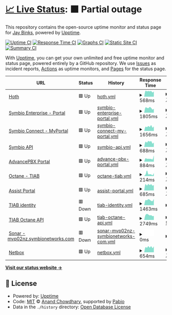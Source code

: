 # [📈 Live Status](https://demo.upptime.js.org): <!--live status--> **🟧 Partial outage**

This repository contains the open-source uptime monitor and status page for [Jay Binks](https://demo.upptime.js.org), powered by [Upptime](https://github.com/upptime/upptime).

[![Uptime CI](https://github.com/jaybinks/symbio_uptime/workflows/Uptime%20CI/badge.svg)](https://github.com/jaybinks/symbio_uptime/actions?query=workflow%3A%22Uptime+CI%22)
[![Response Time CI](https://github.com/jaybinks/symbio_uptime/workflows/Response%20Time%20CI/badge.svg)](https://github.com/jaybinks/symbio_uptime/actions?query=workflow%3A%22Response+Time+CI%22)
[![Graphs CI](https://github.com/jaybinks/symbio_uptime/workflows/Graphs%20CI/badge.svg)](https://github.com/jaybinks/symbio_uptime/actions?query=workflow%3A%22Graphs+CI%22)
[![Static Site CI](https://github.com/jaybinks/symbio_uptime/workflows/Static%20Site%20CI/badge.svg)](https://github.com/jaybinks/symbio_uptime/actions?query=workflow%3A%22Static+Site+CI%22)
[![Summary CI](https://github.com/jaybinks/symbio_uptime/workflows/Summary%20CI/badge.svg)](https://github.com/jaybinks/symbio_uptime/actions?query=workflow%3A%22Summary+CI%22)

With [Upptime](https://upptime.js.org), you can get your own unlimited and free uptime monitor and status page, powered entirely by a GitHub repository. We use [Issues](https://github.com/jaybinks/symbio_uptime/issues) as incident reports, [Actions](https://github.com/jaybinks/symbio_uptime/actions) as uptime monitors, and [Pages](https://demo.upptime.js.org) for the status page.

<!--start: status pages-->
<!-- This summary is generated by Upptime (https://github.com/upptime/upptime) -->
<!-- Do not edit this manually, your changes will be overwritten -->
<!-- prettier-ignore -->
| URL | Status | History | Response Time | Uptime |
| --- | ------ | ------- | ------------- | ------ |
| <img alt="" src="https://icons.duckduckgo.com/ip3/hoth.one.ico" height="13"> [Hoth](https://hoth.one/) | 🟩 Up | [hoth.yml](https://github.com/jaybinks/symbio_uptime/commits/HEAD/history/hoth.yml) | <details><summary><img alt="Response time graph" src="./graphs/hoth/response-time-week.png" height="20"> 568ms</summary><br><a href="https://jaybinks.github.io/symbio_uptime/history/hoth"><img alt="Response time 582" src="https://img.shields.io/endpoint?url=https%3A%2F%2Fraw.githubusercontent.com%2Fjaybinks%2Fsymbio_uptime%2FHEAD%2Fapi%2Fhoth%2Fresponse-time.json"></a><br><a href="https://jaybinks.github.io/symbio_uptime/history/hoth"><img alt="24-hour response time 594" src="https://img.shields.io/endpoint?url=https%3A%2F%2Fraw.githubusercontent.com%2Fjaybinks%2Fsymbio_uptime%2FHEAD%2Fapi%2Fhoth%2Fresponse-time-day.json"></a><br><a href="https://jaybinks.github.io/symbio_uptime/history/hoth"><img alt="7-day response time 568" src="https://img.shields.io/endpoint?url=https%3A%2F%2Fraw.githubusercontent.com%2Fjaybinks%2Fsymbio_uptime%2FHEAD%2Fapi%2Fhoth%2Fresponse-time-week.json"></a><br><a href="https://jaybinks.github.io/symbio_uptime/history/hoth"><img alt="30-day response time 585" src="https://img.shields.io/endpoint?url=https%3A%2F%2Fraw.githubusercontent.com%2Fjaybinks%2Fsymbio_uptime%2FHEAD%2Fapi%2Fhoth%2Fresponse-time-month.json"></a><br><a href="https://jaybinks.github.io/symbio_uptime/history/hoth"><img alt="1-year response time 582" src="https://img.shields.io/endpoint?url=https%3A%2F%2Fraw.githubusercontent.com%2Fjaybinks%2Fsymbio_uptime%2FHEAD%2Fapi%2Fhoth%2Fresponse-time-year.json"></a></details> | <details><summary><a href="https://jaybinks.github.io/symbio_uptime/history/hoth">100.00%</a></summary><a href="https://jaybinks.github.io/symbio_uptime/history/hoth"><img alt="All-time uptime 99.78%" src="https://img.shields.io/endpoint?url=https%3A%2F%2Fraw.githubusercontent.com%2Fjaybinks%2Fsymbio_uptime%2FHEAD%2Fapi%2Fhoth%2Fuptime.json"></a><br><a href="https://jaybinks.github.io/symbio_uptime/history/hoth"><img alt="24-hour uptime 100.00%" src="https://img.shields.io/endpoint?url=https%3A%2F%2Fraw.githubusercontent.com%2Fjaybinks%2Fsymbio_uptime%2FHEAD%2Fapi%2Fhoth%2Fuptime-day.json"></a><br><a href="https://jaybinks.github.io/symbio_uptime/history/hoth"><img alt="7-day uptime 100.00%" src="https://img.shields.io/endpoint?url=https%3A%2F%2Fraw.githubusercontent.com%2Fjaybinks%2Fsymbio_uptime%2FHEAD%2Fapi%2Fhoth%2Fuptime-week.json"></a><br><a href="https://jaybinks.github.io/symbio_uptime/history/hoth"><img alt="30-day uptime 100.00%" src="https://img.shields.io/endpoint?url=https%3A%2F%2Fraw.githubusercontent.com%2Fjaybinks%2Fsymbio_uptime%2FHEAD%2Fapi%2Fhoth%2Fuptime-month.json"></a><br><a href="https://jaybinks.github.io/symbio_uptime/history/hoth"><img alt="1-year uptime 99.78%" src="https://img.shields.io/endpoint?url=https%3A%2F%2Fraw.githubusercontent.com%2Fjaybinks%2Fsymbio_uptime%2FHEAD%2Fapi%2Fhoth%2Fuptime-year.json"></a></details>
| <img alt="" src="https://icons.duckduckgo.com/ip3/login.manage.symbioenterprise.global.ico" height="13"> [Symbio Enterprise - Portal](https://login.manage.symbioenterprise.global/) | 🟩 Up | [symbio-enterprise-portal.yml](https://github.com/jaybinks/symbio_uptime/commits/HEAD/history/symbio-enterprise-portal.yml) | <details><summary><img alt="Response time graph" src="./graphs/symbio-enterprise-portal/response-time-week.png" height="20"> 1805ms</summary><br><a href="https://jaybinks.github.io/symbio_uptime/history/symbio-enterprise-portal"><img alt="Response time 1658" src="https://img.shields.io/endpoint?url=https%3A%2F%2Fraw.githubusercontent.com%2Fjaybinks%2Fsymbio_uptime%2FHEAD%2Fapi%2Fsymbio-enterprise-portal%2Fresponse-time.json"></a><br><a href="https://jaybinks.github.io/symbio_uptime/history/symbio-enterprise-portal"><img alt="24-hour response time 2257" src="https://img.shields.io/endpoint?url=https%3A%2F%2Fraw.githubusercontent.com%2Fjaybinks%2Fsymbio_uptime%2FHEAD%2Fapi%2Fsymbio-enterprise-portal%2Fresponse-time-day.json"></a><br><a href="https://jaybinks.github.io/symbio_uptime/history/symbio-enterprise-portal"><img alt="7-day response time 1805" src="https://img.shields.io/endpoint?url=https%3A%2F%2Fraw.githubusercontent.com%2Fjaybinks%2Fsymbio_uptime%2FHEAD%2Fapi%2Fsymbio-enterprise-portal%2Fresponse-time-week.json"></a><br><a href="https://jaybinks.github.io/symbio_uptime/history/symbio-enterprise-portal"><img alt="30-day response time 1786" src="https://img.shields.io/endpoint?url=https%3A%2F%2Fraw.githubusercontent.com%2Fjaybinks%2Fsymbio_uptime%2FHEAD%2Fapi%2Fsymbio-enterprise-portal%2Fresponse-time-month.json"></a><br><a href="https://jaybinks.github.io/symbio_uptime/history/symbio-enterprise-portal"><img alt="1-year response time 1658" src="https://img.shields.io/endpoint?url=https%3A%2F%2Fraw.githubusercontent.com%2Fjaybinks%2Fsymbio_uptime%2FHEAD%2Fapi%2Fsymbio-enterprise-portal%2Fresponse-time-year.json"></a></details> | <details><summary><a href="https://jaybinks.github.io/symbio_uptime/history/symbio-enterprise-portal">100.00%</a></summary><a href="https://jaybinks.github.io/symbio_uptime/history/symbio-enterprise-portal"><img alt="All-time uptime 100.00%" src="https://img.shields.io/endpoint?url=https%3A%2F%2Fraw.githubusercontent.com%2Fjaybinks%2Fsymbio_uptime%2FHEAD%2Fapi%2Fsymbio-enterprise-portal%2Fuptime.json"></a><br><a href="https://jaybinks.github.io/symbio_uptime/history/symbio-enterprise-portal"><img alt="24-hour uptime 100.00%" src="https://img.shields.io/endpoint?url=https%3A%2F%2Fraw.githubusercontent.com%2Fjaybinks%2Fsymbio_uptime%2FHEAD%2Fapi%2Fsymbio-enterprise-portal%2Fuptime-day.json"></a><br><a href="https://jaybinks.github.io/symbio_uptime/history/symbio-enterprise-portal"><img alt="7-day uptime 100.00%" src="https://img.shields.io/endpoint?url=https%3A%2F%2Fraw.githubusercontent.com%2Fjaybinks%2Fsymbio_uptime%2FHEAD%2Fapi%2Fsymbio-enterprise-portal%2Fuptime-week.json"></a><br><a href="https://jaybinks.github.io/symbio_uptime/history/symbio-enterprise-portal"><img alt="30-day uptime 100.00%" src="https://img.shields.io/endpoint?url=https%3A%2F%2Fraw.githubusercontent.com%2Fjaybinks%2Fsymbio_uptime%2FHEAD%2Fapi%2Fsymbio-enterprise-portal%2Fuptime-month.json"></a><br><a href="https://jaybinks.github.io/symbio_uptime/history/symbio-enterprise-portal"><img alt="1-year uptime 100.00%" src="https://img.shields.io/endpoint?url=https%3A%2F%2Fraw.githubusercontent.com%2Fjaybinks%2Fsymbio_uptime%2FHEAD%2Fapi%2Fsymbio-enterprise-portal%2Fuptime-year.json"></a></details>
| <img alt="" src="https://icons.duckduckgo.com/ip3/myportal.symbionetworks.com.ico" height="13"> [Symbio Connect - MyPortal](https://myportal.symbionetworks.com) | 🟩 Up | [symbio-connect-my-portal.yml](https://github.com/jaybinks/symbio_uptime/commits/HEAD/history/symbio-connect-my-portal.yml) | <details><summary><img alt="Response time graph" src="./graphs/symbio-connect-my-portal/response-time-week.png" height="20"> 1656ms</summary><br><a href="https://jaybinks.github.io/symbio_uptime/history/symbio-connect-my-portal"><img alt="Response time 1720" src="https://img.shields.io/endpoint?url=https%3A%2F%2Fraw.githubusercontent.com%2Fjaybinks%2Fsymbio_uptime%2FHEAD%2Fapi%2Fsymbio-connect-my-portal%2Fresponse-time.json"></a><br><a href="https://jaybinks.github.io/symbio_uptime/history/symbio-connect-my-portal"><img alt="24-hour response time 1547" src="https://img.shields.io/endpoint?url=https%3A%2F%2Fraw.githubusercontent.com%2Fjaybinks%2Fsymbio_uptime%2FHEAD%2Fapi%2Fsymbio-connect-my-portal%2Fresponse-time-day.json"></a><br><a href="https://jaybinks.github.io/symbio_uptime/history/symbio-connect-my-portal"><img alt="7-day response time 1656" src="https://img.shields.io/endpoint?url=https%3A%2F%2Fraw.githubusercontent.com%2Fjaybinks%2Fsymbio_uptime%2FHEAD%2Fapi%2Fsymbio-connect-my-portal%2Fresponse-time-week.json"></a><br><a href="https://jaybinks.github.io/symbio_uptime/history/symbio-connect-my-portal"><img alt="30-day response time 1661" src="https://img.shields.io/endpoint?url=https%3A%2F%2Fraw.githubusercontent.com%2Fjaybinks%2Fsymbio_uptime%2FHEAD%2Fapi%2Fsymbio-connect-my-portal%2Fresponse-time-month.json"></a><br><a href="https://jaybinks.github.io/symbio_uptime/history/symbio-connect-my-portal"><img alt="1-year response time 1720" src="https://img.shields.io/endpoint?url=https%3A%2F%2Fraw.githubusercontent.com%2Fjaybinks%2Fsymbio_uptime%2FHEAD%2Fapi%2Fsymbio-connect-my-portal%2Fresponse-time-year.json"></a></details> | <details><summary><a href="https://jaybinks.github.io/symbio_uptime/history/symbio-connect-my-portal">100.00%</a></summary><a href="https://jaybinks.github.io/symbio_uptime/history/symbio-connect-my-portal"><img alt="All-time uptime 99.96%" src="https://img.shields.io/endpoint?url=https%3A%2F%2Fraw.githubusercontent.com%2Fjaybinks%2Fsymbio_uptime%2FHEAD%2Fapi%2Fsymbio-connect-my-portal%2Fuptime.json"></a><br><a href="https://jaybinks.github.io/symbio_uptime/history/symbio-connect-my-portal"><img alt="24-hour uptime 100.00%" src="https://img.shields.io/endpoint?url=https%3A%2F%2Fraw.githubusercontent.com%2Fjaybinks%2Fsymbio_uptime%2FHEAD%2Fapi%2Fsymbio-connect-my-portal%2Fuptime-day.json"></a><br><a href="https://jaybinks.github.io/symbio_uptime/history/symbio-connect-my-portal"><img alt="7-day uptime 100.00%" src="https://img.shields.io/endpoint?url=https%3A%2F%2Fraw.githubusercontent.com%2Fjaybinks%2Fsymbio_uptime%2FHEAD%2Fapi%2Fsymbio-connect-my-portal%2Fuptime-week.json"></a><br><a href="https://jaybinks.github.io/symbio_uptime/history/symbio-connect-my-portal"><img alt="30-day uptime 100.00%" src="https://img.shields.io/endpoint?url=https%3A%2F%2Fraw.githubusercontent.com%2Fjaybinks%2Fsymbio_uptime%2FHEAD%2Fapi%2Fsymbio-connect-my-portal%2Fuptime-month.json"></a><br><a href="https://jaybinks.github.io/symbio_uptime/history/symbio-connect-my-portal"><img alt="1-year uptime 99.96%" src="https://img.shields.io/endpoint?url=https%3A%2F%2Fraw.githubusercontent.com%2Fjaybinks%2Fsymbio_uptime%2FHEAD%2Fapi%2Fsymbio-connect-my-portal%2Fuptime-year.json"></a></details>
| <img alt="" src="https://icons.duckduckgo.com/ip3/api.symbionetworks.com.ico" height="13"> [Symbio API](https://api.symbionetworks.com/v3/common/titles) | 🟩 Up | [symbio-api.yml](https://github.com/jaybinks/symbio_uptime/commits/HEAD/history/symbio-api.yml) | <details><summary><img alt="Response time graph" src="./graphs/symbio-api/response-time-week.png" height="20"> 688ms</summary><br><a href="https://jaybinks.github.io/symbio_uptime/history/symbio-api"><img alt="Response time 670" src="https://img.shields.io/endpoint?url=https%3A%2F%2Fraw.githubusercontent.com%2Fjaybinks%2Fsymbio_uptime%2FHEAD%2Fapi%2Fsymbio-api%2Fresponse-time.json"></a><br><a href="https://jaybinks.github.io/symbio_uptime/history/symbio-api"><img alt="24-hour response time 770" src="https://img.shields.io/endpoint?url=https%3A%2F%2Fraw.githubusercontent.com%2Fjaybinks%2Fsymbio_uptime%2FHEAD%2Fapi%2Fsymbio-api%2Fresponse-time-day.json"></a><br><a href="https://jaybinks.github.io/symbio_uptime/history/symbio-api"><img alt="7-day response time 688" src="https://img.shields.io/endpoint?url=https%3A%2F%2Fraw.githubusercontent.com%2Fjaybinks%2Fsymbio_uptime%2FHEAD%2Fapi%2Fsymbio-api%2Fresponse-time-week.json"></a><br><a href="https://jaybinks.github.io/symbio_uptime/history/symbio-api"><img alt="30-day response time 700" src="https://img.shields.io/endpoint?url=https%3A%2F%2Fraw.githubusercontent.com%2Fjaybinks%2Fsymbio_uptime%2FHEAD%2Fapi%2Fsymbio-api%2Fresponse-time-month.json"></a><br><a href="https://jaybinks.github.io/symbio_uptime/history/symbio-api"><img alt="1-year response time 670" src="https://img.shields.io/endpoint?url=https%3A%2F%2Fraw.githubusercontent.com%2Fjaybinks%2Fsymbio_uptime%2FHEAD%2Fapi%2Fsymbio-api%2Fresponse-time-year.json"></a></details> | <details><summary><a href="https://jaybinks.github.io/symbio_uptime/history/symbio-api">100.00%</a></summary><a href="https://jaybinks.github.io/symbio_uptime/history/symbio-api"><img alt="All-time uptime 100.00%" src="https://img.shields.io/endpoint?url=https%3A%2F%2Fraw.githubusercontent.com%2Fjaybinks%2Fsymbio_uptime%2FHEAD%2Fapi%2Fsymbio-api%2Fuptime.json"></a><br><a href="https://jaybinks.github.io/symbio_uptime/history/symbio-api"><img alt="24-hour uptime 100.00%" src="https://img.shields.io/endpoint?url=https%3A%2F%2Fraw.githubusercontent.com%2Fjaybinks%2Fsymbio_uptime%2FHEAD%2Fapi%2Fsymbio-api%2Fuptime-day.json"></a><br><a href="https://jaybinks.github.io/symbio_uptime/history/symbio-api"><img alt="7-day uptime 100.00%" src="https://img.shields.io/endpoint?url=https%3A%2F%2Fraw.githubusercontent.com%2Fjaybinks%2Fsymbio_uptime%2FHEAD%2Fapi%2Fsymbio-api%2Fuptime-week.json"></a><br><a href="https://jaybinks.github.io/symbio_uptime/history/symbio-api"><img alt="30-day uptime 100.00%" src="https://img.shields.io/endpoint?url=https%3A%2F%2Fraw.githubusercontent.com%2Fjaybinks%2Fsymbio_uptime%2FHEAD%2Fapi%2Fsymbio-api%2Fuptime-month.json"></a><br><a href="https://jaybinks.github.io/symbio_uptime/history/symbio-api"><img alt="1-year uptime 100.00%" src="https://img.shields.io/endpoint?url=https%3A%2F%2Fraw.githubusercontent.com%2Fjaybinks%2Fsymbio_uptime%2FHEAD%2Fapi%2Fsymbio-api%2Fuptime-year.json"></a></details>
| <img alt="" src="https://icons.duckduckgo.com/ip3/portal.advancedpbx.com.au.ico" height="13"> [AdvancePBX Portal](https://portal.advancedpbx.com.au/portal/) | 🟩 Up | [advance-pbx-portal.yml](https://github.com/jaybinks/symbio_uptime/commits/HEAD/history/advance-pbx-portal.yml) | <details><summary><img alt="Response time graph" src="./graphs/advance-pbx-portal/response-time-week.png" height="20"> 884ms</summary><br><a href="https://jaybinks.github.io/symbio_uptime/history/advance-pbx-portal"><img alt="Response time 805" src="https://img.shields.io/endpoint?url=https%3A%2F%2Fraw.githubusercontent.com%2Fjaybinks%2Fsymbio_uptime%2FHEAD%2Fapi%2Fadvance-pbx-portal%2Fresponse-time.json"></a><br><a href="https://jaybinks.github.io/symbio_uptime/history/advance-pbx-portal"><img alt="24-hour response time 813" src="https://img.shields.io/endpoint?url=https%3A%2F%2Fraw.githubusercontent.com%2Fjaybinks%2Fsymbio_uptime%2FHEAD%2Fapi%2Fadvance-pbx-portal%2Fresponse-time-day.json"></a><br><a href="https://jaybinks.github.io/symbio_uptime/history/advance-pbx-portal"><img alt="7-day response time 884" src="https://img.shields.io/endpoint?url=https%3A%2F%2Fraw.githubusercontent.com%2Fjaybinks%2Fsymbio_uptime%2FHEAD%2Fapi%2Fadvance-pbx-portal%2Fresponse-time-week.json"></a><br><a href="https://jaybinks.github.io/symbio_uptime/history/advance-pbx-portal"><img alt="30-day response time 849" src="https://img.shields.io/endpoint?url=https%3A%2F%2Fraw.githubusercontent.com%2Fjaybinks%2Fsymbio_uptime%2FHEAD%2Fapi%2Fadvance-pbx-portal%2Fresponse-time-month.json"></a><br><a href="https://jaybinks.github.io/symbio_uptime/history/advance-pbx-portal"><img alt="1-year response time 805" src="https://img.shields.io/endpoint?url=https%3A%2F%2Fraw.githubusercontent.com%2Fjaybinks%2Fsymbio_uptime%2FHEAD%2Fapi%2Fadvance-pbx-portal%2Fresponse-time-year.json"></a></details> | <details><summary><a href="https://jaybinks.github.io/symbio_uptime/history/advance-pbx-portal">100.00%</a></summary><a href="https://jaybinks.github.io/symbio_uptime/history/advance-pbx-portal"><img alt="All-time uptime 99.99%" src="https://img.shields.io/endpoint?url=https%3A%2F%2Fraw.githubusercontent.com%2Fjaybinks%2Fsymbio_uptime%2FHEAD%2Fapi%2Fadvance-pbx-portal%2Fuptime.json"></a><br><a href="https://jaybinks.github.io/symbio_uptime/history/advance-pbx-portal"><img alt="24-hour uptime 100.00%" src="https://img.shields.io/endpoint?url=https%3A%2F%2Fraw.githubusercontent.com%2Fjaybinks%2Fsymbio_uptime%2FHEAD%2Fapi%2Fadvance-pbx-portal%2Fuptime-day.json"></a><br><a href="https://jaybinks.github.io/symbio_uptime/history/advance-pbx-portal"><img alt="7-day uptime 100.00%" src="https://img.shields.io/endpoint?url=https%3A%2F%2Fraw.githubusercontent.com%2Fjaybinks%2Fsymbio_uptime%2FHEAD%2Fapi%2Fadvance-pbx-portal%2Fuptime-week.json"></a><br><a href="https://jaybinks.github.io/symbio_uptime/history/advance-pbx-portal"><img alt="30-day uptime 100.00%" src="https://img.shields.io/endpoint?url=https%3A%2F%2Fraw.githubusercontent.com%2Fjaybinks%2Fsymbio_uptime%2FHEAD%2Fapi%2Fadvance-pbx-portal%2Fuptime-month.json"></a><br><a href="https://jaybinks.github.io/symbio_uptime/history/advance-pbx-portal"><img alt="1-year uptime 99.99%" src="https://img.shields.io/endpoint?url=https%3A%2F%2Fraw.githubusercontent.com%2Fjaybinks%2Fsymbio_uptime%2FHEAD%2Fapi%2Fadvance-pbx-portal%2Fuptime-year.json"></a></details>
| <img alt="" src="https://icons.duckduckgo.com/ip3/octane.telcoinabox.com.ico" height="13"> [Octane - TIAB](https://octane.telcoinabox.com/tiab/Login) | 🟩 Up | [octane-tiab.yml](https://github.com/jaybinks/symbio_uptime/commits/HEAD/history/octane-tiab.yml) | <details><summary><img alt="Response time graph" src="./graphs/octane-tiab/response-time-week.png" height="20"> 214ms</summary><br><a href="https://jaybinks.github.io/symbio_uptime/history/octane-tiab"><img alt="Response time 121" src="https://img.shields.io/endpoint?url=https%3A%2F%2Fraw.githubusercontent.com%2Fjaybinks%2Fsymbio_uptime%2FHEAD%2Fapi%2Foctane-tiab%2Fresponse-time.json"></a><br><a href="https://jaybinks.github.io/symbio_uptime/history/octane-tiab"><img alt="24-hour response time 194" src="https://img.shields.io/endpoint?url=https%3A%2F%2Fraw.githubusercontent.com%2Fjaybinks%2Fsymbio_uptime%2FHEAD%2Fapi%2Foctane-tiab%2Fresponse-time-day.json"></a><br><a href="https://jaybinks.github.io/symbio_uptime/history/octane-tiab"><img alt="7-day response time 214" src="https://img.shields.io/endpoint?url=https%3A%2F%2Fraw.githubusercontent.com%2Fjaybinks%2Fsymbio_uptime%2FHEAD%2Fapi%2Foctane-tiab%2Fresponse-time-week.json"></a><br><a href="https://jaybinks.github.io/symbio_uptime/history/octane-tiab"><img alt="30-day response time 197" src="https://img.shields.io/endpoint?url=https%3A%2F%2Fraw.githubusercontent.com%2Fjaybinks%2Fsymbio_uptime%2FHEAD%2Fapi%2Foctane-tiab%2Fresponse-time-month.json"></a><br><a href="https://jaybinks.github.io/symbio_uptime/history/octane-tiab"><img alt="1-year response time 121" src="https://img.shields.io/endpoint?url=https%3A%2F%2Fraw.githubusercontent.com%2Fjaybinks%2Fsymbio_uptime%2FHEAD%2Fapi%2Foctane-tiab%2Fresponse-time-year.json"></a></details> | <details><summary><a href="https://jaybinks.github.io/symbio_uptime/history/octane-tiab">100.00%</a></summary><a href="https://jaybinks.github.io/symbio_uptime/history/octane-tiab"><img alt="All-time uptime 100.00%" src="https://img.shields.io/endpoint?url=https%3A%2F%2Fraw.githubusercontent.com%2Fjaybinks%2Fsymbio_uptime%2FHEAD%2Fapi%2Foctane-tiab%2Fuptime.json"></a><br><a href="https://jaybinks.github.io/symbio_uptime/history/octane-tiab"><img alt="24-hour uptime 100.00%" src="https://img.shields.io/endpoint?url=https%3A%2F%2Fraw.githubusercontent.com%2Fjaybinks%2Fsymbio_uptime%2FHEAD%2Fapi%2Foctane-tiab%2Fuptime-day.json"></a><br><a href="https://jaybinks.github.io/symbio_uptime/history/octane-tiab"><img alt="7-day uptime 100.00%" src="https://img.shields.io/endpoint?url=https%3A%2F%2Fraw.githubusercontent.com%2Fjaybinks%2Fsymbio_uptime%2FHEAD%2Fapi%2Foctane-tiab%2Fuptime-week.json"></a><br><a href="https://jaybinks.github.io/symbio_uptime/history/octane-tiab"><img alt="30-day uptime 100.00%" src="https://img.shields.io/endpoint?url=https%3A%2F%2Fraw.githubusercontent.com%2Fjaybinks%2Fsymbio_uptime%2FHEAD%2Fapi%2Foctane-tiab%2Fuptime-month.json"></a><br><a href="https://jaybinks.github.io/symbio_uptime/history/octane-tiab"><img alt="1-year uptime 100.00%" src="https://img.shields.io/endpoint?url=https%3A%2F%2Fraw.githubusercontent.com%2Fjaybinks%2Fsymbio_uptime%2FHEAD%2Fapi%2Foctane-tiab%2Fuptime-year.json"></a></details>
| <img alt="" src="https://icons.duckduckgo.com/ip3/assistportal.io.ico" height="13"> [Assist Portal](https://assistportal.io) | 🟩 Up | [assist-portal.yml](https://github.com/jaybinks/symbio_uptime/commits/HEAD/history/assist-portal.yml) | <details><summary><img alt="Response time graph" src="./graphs/assist-portal/response-time-week.png" height="20"> 685ms</summary><br><a href="https://jaybinks.github.io/symbio_uptime/history/assist-portal"><img alt="Response time 695" src="https://img.shields.io/endpoint?url=https%3A%2F%2Fraw.githubusercontent.com%2Fjaybinks%2Fsymbio_uptime%2FHEAD%2Fapi%2Fassist-portal%2Fresponse-time.json"></a><br><a href="https://jaybinks.github.io/symbio_uptime/history/assist-portal"><img alt="24-hour response time 690" src="https://img.shields.io/endpoint?url=https%3A%2F%2Fraw.githubusercontent.com%2Fjaybinks%2Fsymbio_uptime%2FHEAD%2Fapi%2Fassist-portal%2Fresponse-time-day.json"></a><br><a href="https://jaybinks.github.io/symbio_uptime/history/assist-portal"><img alt="7-day response time 685" src="https://img.shields.io/endpoint?url=https%3A%2F%2Fraw.githubusercontent.com%2Fjaybinks%2Fsymbio_uptime%2FHEAD%2Fapi%2Fassist-portal%2Fresponse-time-week.json"></a><br><a href="https://jaybinks.github.io/symbio_uptime/history/assist-portal"><img alt="30-day response time 720" src="https://img.shields.io/endpoint?url=https%3A%2F%2Fraw.githubusercontent.com%2Fjaybinks%2Fsymbio_uptime%2FHEAD%2Fapi%2Fassist-portal%2Fresponse-time-month.json"></a><br><a href="https://jaybinks.github.io/symbio_uptime/history/assist-portal"><img alt="1-year response time 695" src="https://img.shields.io/endpoint?url=https%3A%2F%2Fraw.githubusercontent.com%2Fjaybinks%2Fsymbio_uptime%2FHEAD%2Fapi%2Fassist-portal%2Fresponse-time-year.json"></a></details> | <details><summary><a href="https://jaybinks.github.io/symbio_uptime/history/assist-portal">100.00%</a></summary><a href="https://jaybinks.github.io/symbio_uptime/history/assist-portal"><img alt="All-time uptime 99.99%" src="https://img.shields.io/endpoint?url=https%3A%2F%2Fraw.githubusercontent.com%2Fjaybinks%2Fsymbio_uptime%2FHEAD%2Fapi%2Fassist-portal%2Fuptime.json"></a><br><a href="https://jaybinks.github.io/symbio_uptime/history/assist-portal"><img alt="24-hour uptime 100.00%" src="https://img.shields.io/endpoint?url=https%3A%2F%2Fraw.githubusercontent.com%2Fjaybinks%2Fsymbio_uptime%2FHEAD%2Fapi%2Fassist-portal%2Fuptime-day.json"></a><br><a href="https://jaybinks.github.io/symbio_uptime/history/assist-portal"><img alt="7-day uptime 100.00%" src="https://img.shields.io/endpoint?url=https%3A%2F%2Fraw.githubusercontent.com%2Fjaybinks%2Fsymbio_uptime%2FHEAD%2Fapi%2Fassist-portal%2Fuptime-week.json"></a><br><a href="https://jaybinks.github.io/symbio_uptime/history/assist-portal"><img alt="30-day uptime 100.00%" src="https://img.shields.io/endpoint?url=https%3A%2F%2Fraw.githubusercontent.com%2Fjaybinks%2Fsymbio_uptime%2FHEAD%2Fapi%2Fassist-portal%2Fuptime-month.json"></a><br><a href="https://jaybinks.github.io/symbio_uptime/history/assist-portal"><img alt="1-year uptime 99.99%" src="https://img.shields.io/endpoint?url=https%3A%2F%2Fraw.githubusercontent.com%2Fjaybinks%2Fsymbio_uptime%2FHEAD%2Fapi%2Fassist-portal%2Fuptime-year.json"></a></details>
| <img alt="" src="https://icons.duckduckgo.com/ip3/tiab-identity.telcoinabox.com.au.ico" height="13"> [TIAB identity](https://tiab-identity.telcoinabox.com.au) | 🟥 Down | [tiab-identity.yml](https://github.com/jaybinks/symbio_uptime/commits/HEAD/history/tiab-identity.yml) | <details><summary><img alt="Response time graph" src="./graphs/tiab-identity/response-time-week.png" height="20"> 1463ms</summary><br><a href="https://jaybinks.github.io/symbio_uptime/history/tiab-identity"><img alt="Response time 1663" src="https://img.shields.io/endpoint?url=https%3A%2F%2Fraw.githubusercontent.com%2Fjaybinks%2Fsymbio_uptime%2FHEAD%2Fapi%2Ftiab-identity%2Fresponse-time.json"></a><br><a href="https://jaybinks.github.io/symbio_uptime/history/tiab-identity"><img alt="24-hour response time 2601" src="https://img.shields.io/endpoint?url=https%3A%2F%2Fraw.githubusercontent.com%2Fjaybinks%2Fsymbio_uptime%2FHEAD%2Fapi%2Ftiab-identity%2Fresponse-time-day.json"></a><br><a href="https://jaybinks.github.io/symbio_uptime/history/tiab-identity"><img alt="7-day response time 1463" src="https://img.shields.io/endpoint?url=https%3A%2F%2Fraw.githubusercontent.com%2Fjaybinks%2Fsymbio_uptime%2FHEAD%2Fapi%2Ftiab-identity%2Fresponse-time-week.json"></a><br><a href="https://jaybinks.github.io/symbio_uptime/history/tiab-identity"><img alt="30-day response time 1306" src="https://img.shields.io/endpoint?url=https%3A%2F%2Fraw.githubusercontent.com%2Fjaybinks%2Fsymbio_uptime%2FHEAD%2Fapi%2Ftiab-identity%2Fresponse-time-month.json"></a><br><a href="https://jaybinks.github.io/symbio_uptime/history/tiab-identity"><img alt="1-year response time 1663" src="https://img.shields.io/endpoint?url=https%3A%2F%2Fraw.githubusercontent.com%2Fjaybinks%2Fsymbio_uptime%2FHEAD%2Fapi%2Ftiab-identity%2Fresponse-time-year.json"></a></details> | <details><summary><a href="https://jaybinks.github.io/symbio_uptime/history/tiab-identity">0.00%</a></summary><a href="https://jaybinks.github.io/symbio_uptime/history/tiab-identity"><img alt="All-time uptime 80.08%" src="https://img.shields.io/endpoint?url=https%3A%2F%2Fraw.githubusercontent.com%2Fjaybinks%2Fsymbio_uptime%2FHEAD%2Fapi%2Ftiab-identity%2Fuptime.json"></a><br><a href="https://jaybinks.github.io/symbio_uptime/history/tiab-identity"><img alt="24-hour uptime 0.00%" src="https://img.shields.io/endpoint?url=https%3A%2F%2Fraw.githubusercontent.com%2Fjaybinks%2Fsymbio_uptime%2FHEAD%2Fapi%2Ftiab-identity%2Fuptime-day.json"></a><br><a href="https://jaybinks.github.io/symbio_uptime/history/tiab-identity"><img alt="7-day uptime 0.00%" src="https://img.shields.io/endpoint?url=https%3A%2F%2Fraw.githubusercontent.com%2Fjaybinks%2Fsymbio_uptime%2FHEAD%2Fapi%2Ftiab-identity%2Fuptime-week.json"></a><br><a href="https://jaybinks.github.io/symbio_uptime/history/tiab-identity"><img alt="30-day uptime 0.00%" src="https://img.shields.io/endpoint?url=https%3A%2F%2Fraw.githubusercontent.com%2Fjaybinks%2Fsymbio_uptime%2FHEAD%2Fapi%2Ftiab-identity%2Fuptime-month.json"></a><br><a href="https://jaybinks.github.io/symbio_uptime/history/tiab-identity"><img alt="1-year uptime 80.08%" src="https://img.shields.io/endpoint?url=https%3A%2F%2Fraw.githubusercontent.com%2Fjaybinks%2Fsymbio_uptime%2FHEAD%2Fapi%2Ftiab-identity%2Fuptime-year.json"></a></details>
| <img alt="" src="https://icons.duckduckgo.com/ip3/api-octane.telcoinabox.com.au.ico" height="13"> [TIAB Octane API](https://api-octane.telcoinabox.com.au) | 🟩 Up | [tiab-octane-api.yml](https://github.com/jaybinks/symbio_uptime/commits/HEAD/history/tiab-octane-api.yml) | <details><summary><img alt="Response time graph" src="./graphs/tiab-octane-api/response-time-week.png" height="20"> 2749ms</summary><br><a href="https://jaybinks.github.io/symbio_uptime/history/tiab-octane-api"><img alt="Response time 2218" src="https://img.shields.io/endpoint?url=https%3A%2F%2Fraw.githubusercontent.com%2Fjaybinks%2Fsymbio_uptime%2FHEAD%2Fapi%2Ftiab-octane-api%2Fresponse-time.json"></a><br><a href="https://jaybinks.github.io/symbio_uptime/history/tiab-octane-api"><img alt="24-hour response time 6206" src="https://img.shields.io/endpoint?url=https%3A%2F%2Fraw.githubusercontent.com%2Fjaybinks%2Fsymbio_uptime%2FHEAD%2Fapi%2Ftiab-octane-api%2Fresponse-time-day.json"></a><br><a href="https://jaybinks.github.io/symbio_uptime/history/tiab-octane-api"><img alt="7-day response time 2749" src="https://img.shields.io/endpoint?url=https%3A%2F%2Fraw.githubusercontent.com%2Fjaybinks%2Fsymbio_uptime%2FHEAD%2Fapi%2Ftiab-octane-api%2Fresponse-time-week.json"></a><br><a href="https://jaybinks.github.io/symbio_uptime/history/tiab-octane-api"><img alt="30-day response time 2280" src="https://img.shields.io/endpoint?url=https%3A%2F%2Fraw.githubusercontent.com%2Fjaybinks%2Fsymbio_uptime%2FHEAD%2Fapi%2Ftiab-octane-api%2Fresponse-time-month.json"></a><br><a href="https://jaybinks.github.io/symbio_uptime/history/tiab-octane-api"><img alt="1-year response time 2218" src="https://img.shields.io/endpoint?url=https%3A%2F%2Fraw.githubusercontent.com%2Fjaybinks%2Fsymbio_uptime%2FHEAD%2Fapi%2Ftiab-octane-api%2Fresponse-time-year.json"></a></details> | <details><summary><a href="https://jaybinks.github.io/symbio_uptime/history/tiab-octane-api">99.76%</a></summary><a href="https://jaybinks.github.io/symbio_uptime/history/tiab-octane-api"><img alt="All-time uptime 99.69%" src="https://img.shields.io/endpoint?url=https%3A%2F%2Fraw.githubusercontent.com%2Fjaybinks%2Fsymbio_uptime%2FHEAD%2Fapi%2Ftiab-octane-api%2Fuptime.json"></a><br><a href="https://jaybinks.github.io/symbio_uptime/history/tiab-octane-api"><img alt="24-hour uptime 98.30%" src="https://img.shields.io/endpoint?url=https%3A%2F%2Fraw.githubusercontent.com%2Fjaybinks%2Fsymbio_uptime%2FHEAD%2Fapi%2Ftiab-octane-api%2Fuptime-day.json"></a><br><a href="https://jaybinks.github.io/symbio_uptime/history/tiab-octane-api"><img alt="7-day uptime 99.76%" src="https://img.shields.io/endpoint?url=https%3A%2F%2Fraw.githubusercontent.com%2Fjaybinks%2Fsymbio_uptime%2FHEAD%2Fapi%2Ftiab-octane-api%2Fuptime-week.json"></a><br><a href="https://jaybinks.github.io/symbio_uptime/history/tiab-octane-api"><img alt="30-day uptime 99.70%" src="https://img.shields.io/endpoint?url=https%3A%2F%2Fraw.githubusercontent.com%2Fjaybinks%2Fsymbio_uptime%2FHEAD%2Fapi%2Ftiab-octane-api%2Fuptime-month.json"></a><br><a href="https://jaybinks.github.io/symbio_uptime/history/tiab-octane-api"><img alt="1-year uptime 99.69%" src="https://img.shields.io/endpoint?url=https%3A%2F%2Fraw.githubusercontent.com%2Fjaybinks%2Fsymbio_uptime%2FHEAD%2Fapi%2Ftiab-octane-api%2Fuptime-year.json"></a></details>
| <img alt="" src="https://icons.duckduckgo.com/ip3/null.ico" height="13"> [Sonar - mvp02nz.symbionetworks.com](mvp02nz.symbionetworks.com) | 🟥 Down | [sonar-mvp02nz-symbionetworks-com.yml](https://github.com/jaybinks/symbio_uptime/commits/HEAD/history/sonar-mvp02nz-symbionetworks-com.yml) | <details><summary><img alt="Response time graph" src="./graphs/sonar-mvp02nz-symbionetworks-com/response-time-week.png" height="20"> 0ms</summary><br><a href="https://jaybinks.github.io/symbio_uptime/history/sonar-mvp02nz-symbionetworks-com"><img alt="Response time 1293" src="https://img.shields.io/endpoint?url=https%3A%2F%2Fraw.githubusercontent.com%2Fjaybinks%2Fsymbio_uptime%2FHEAD%2Fapi%2Fsonar-mvp02nz-symbionetworks-com%2Fresponse-time.json"></a><br><a href="https://jaybinks.github.io/symbio_uptime/history/sonar-mvp02nz-symbionetworks-com"><img alt="24-hour response time 0" src="https://img.shields.io/endpoint?url=https%3A%2F%2Fraw.githubusercontent.com%2Fjaybinks%2Fsymbio_uptime%2FHEAD%2Fapi%2Fsonar-mvp02nz-symbionetworks-com%2Fresponse-time-day.json"></a><br><a href="https://jaybinks.github.io/symbio_uptime/history/sonar-mvp02nz-symbionetworks-com"><img alt="7-day response time 0" src="https://img.shields.io/endpoint?url=https%3A%2F%2Fraw.githubusercontent.com%2Fjaybinks%2Fsymbio_uptime%2FHEAD%2Fapi%2Fsonar-mvp02nz-symbionetworks-com%2Fresponse-time-week.json"></a><br><a href="https://jaybinks.github.io/symbio_uptime/history/sonar-mvp02nz-symbionetworks-com"><img alt="30-day response time 0" src="https://img.shields.io/endpoint?url=https%3A%2F%2Fraw.githubusercontent.com%2Fjaybinks%2Fsymbio_uptime%2FHEAD%2Fapi%2Fsonar-mvp02nz-symbionetworks-com%2Fresponse-time-month.json"></a><br><a href="https://jaybinks.github.io/symbio_uptime/history/sonar-mvp02nz-symbionetworks-com"><img alt="1-year response time 1293" src="https://img.shields.io/endpoint?url=https%3A%2F%2Fraw.githubusercontent.com%2Fjaybinks%2Fsymbio_uptime%2FHEAD%2Fapi%2Fsonar-mvp02nz-symbionetworks-com%2Fresponse-time-year.json"></a></details> | <details><summary><a href="https://jaybinks.github.io/symbio_uptime/history/sonar-mvp02nz-symbionetworks-com">0.00%</a></summary><a href="https://jaybinks.github.io/symbio_uptime/history/sonar-mvp02nz-symbionetworks-com"><img alt="All-time uptime 38.93%" src="https://img.shields.io/endpoint?url=https%3A%2F%2Fraw.githubusercontent.com%2Fjaybinks%2Fsymbio_uptime%2FHEAD%2Fapi%2Fsonar-mvp02nz-symbionetworks-com%2Fuptime.json"></a><br><a href="https://jaybinks.github.io/symbio_uptime/history/sonar-mvp02nz-symbionetworks-com"><img alt="24-hour uptime 0.00%" src="https://img.shields.io/endpoint?url=https%3A%2F%2Fraw.githubusercontent.com%2Fjaybinks%2Fsymbio_uptime%2FHEAD%2Fapi%2Fsonar-mvp02nz-symbionetworks-com%2Fuptime-day.json"></a><br><a href="https://jaybinks.github.io/symbio_uptime/history/sonar-mvp02nz-symbionetworks-com"><img alt="7-day uptime 0.00%" src="https://img.shields.io/endpoint?url=https%3A%2F%2Fraw.githubusercontent.com%2Fjaybinks%2Fsymbio_uptime%2FHEAD%2Fapi%2Fsonar-mvp02nz-symbionetworks-com%2Fuptime-week.json"></a><br><a href="https://jaybinks.github.io/symbio_uptime/history/sonar-mvp02nz-symbionetworks-com"><img alt="30-day uptime 0.00%" src="https://img.shields.io/endpoint?url=https%3A%2F%2Fraw.githubusercontent.com%2Fjaybinks%2Fsymbio_uptime%2FHEAD%2Fapi%2Fsonar-mvp02nz-symbionetworks-com%2Fuptime-month.json"></a><br><a href="https://jaybinks.github.io/symbio_uptime/history/sonar-mvp02nz-symbionetworks-com"><img alt="1-year uptime 38.93%" src="https://img.shields.io/endpoint?url=https%3A%2F%2Fraw.githubusercontent.com%2Fjaybinks%2Fsymbio_uptime%2FHEAD%2Fapi%2Fsonar-mvp02nz-symbionetworks-com%2Fuptime-year.json"></a></details>
| <img alt="" src="https://icons.duckduckgo.com/ip3/netbox.symbio.global.ico" height="13"> [Netbox](https://netbox.symbio.global/) | 🟩 Up | [netbox.yml](https://github.com/jaybinks/symbio_uptime/commits/HEAD/history/netbox.yml) | <details><summary><img alt="Response time graph" src="./graphs/netbox/response-time-week.png" height="20"> 654ms</summary><br><a href="https://jaybinks.github.io/symbio_uptime/history/netbox"><img alt="Response time 688" src="https://img.shields.io/endpoint?url=https%3A%2F%2Fraw.githubusercontent.com%2Fjaybinks%2Fsymbio_uptime%2FHEAD%2Fapi%2Fnetbox%2Fresponse-time.json"></a><br><a href="https://jaybinks.github.io/symbio_uptime/history/netbox"><img alt="24-hour response time 736" src="https://img.shields.io/endpoint?url=https%3A%2F%2Fraw.githubusercontent.com%2Fjaybinks%2Fsymbio_uptime%2FHEAD%2Fapi%2Fnetbox%2Fresponse-time-day.json"></a><br><a href="https://jaybinks.github.io/symbio_uptime/history/netbox"><img alt="7-day response time 654" src="https://img.shields.io/endpoint?url=https%3A%2F%2Fraw.githubusercontent.com%2Fjaybinks%2Fsymbio_uptime%2FHEAD%2Fapi%2Fnetbox%2Fresponse-time-week.json"></a><br><a href="https://jaybinks.github.io/symbio_uptime/history/netbox"><img alt="30-day response time 697" src="https://img.shields.io/endpoint?url=https%3A%2F%2Fraw.githubusercontent.com%2Fjaybinks%2Fsymbio_uptime%2FHEAD%2Fapi%2Fnetbox%2Fresponse-time-month.json"></a><br><a href="https://jaybinks.github.io/symbio_uptime/history/netbox"><img alt="1-year response time 688" src="https://img.shields.io/endpoint?url=https%3A%2F%2Fraw.githubusercontent.com%2Fjaybinks%2Fsymbio_uptime%2FHEAD%2Fapi%2Fnetbox%2Fresponse-time-year.json"></a></details> | <details><summary><a href="https://jaybinks.github.io/symbio_uptime/history/netbox">100.00%</a></summary><a href="https://jaybinks.github.io/symbio_uptime/history/netbox"><img alt="All-time uptime 99.79%" src="https://img.shields.io/endpoint?url=https%3A%2F%2Fraw.githubusercontent.com%2Fjaybinks%2Fsymbio_uptime%2FHEAD%2Fapi%2Fnetbox%2Fuptime.json"></a><br><a href="https://jaybinks.github.io/symbio_uptime/history/netbox"><img alt="24-hour uptime 100.00%" src="https://img.shields.io/endpoint?url=https%3A%2F%2Fraw.githubusercontent.com%2Fjaybinks%2Fsymbio_uptime%2FHEAD%2Fapi%2Fnetbox%2Fuptime-day.json"></a><br><a href="https://jaybinks.github.io/symbio_uptime/history/netbox"><img alt="7-day uptime 100.00%" src="https://img.shields.io/endpoint?url=https%3A%2F%2Fraw.githubusercontent.com%2Fjaybinks%2Fsymbio_uptime%2FHEAD%2Fapi%2Fnetbox%2Fuptime-week.json"></a><br><a href="https://jaybinks.github.io/symbio_uptime/history/netbox"><img alt="30-day uptime 100.00%" src="https://img.shields.io/endpoint?url=https%3A%2F%2Fraw.githubusercontent.com%2Fjaybinks%2Fsymbio_uptime%2FHEAD%2Fapi%2Fnetbox%2Fuptime-month.json"></a><br><a href="https://jaybinks.github.io/symbio_uptime/history/netbox"><img alt="1-year uptime 99.79%" src="https://img.shields.io/endpoint?url=https%3A%2F%2Fraw.githubusercontent.com%2Fjaybinks%2Fsymbio_uptime%2FHEAD%2Fapi%2Fnetbox%2Fuptime-year.json"></a></details>

<!--end: status pages-->

[**Visit our status website →**](https://demo.upptime.js.org)

## 📄 License

- Powered by: [Upptime](https://github.com/upptime/upptime)
- Code: [MIT](./LICENSE) © [Anand Chowdhary](https://anandchowdhary.com), supported by [Pabio](https://pabio.com)
- Data in the `./history` directory: [Open Database License](https://opendatacommons.org/licenses/odbl/1-0/)
